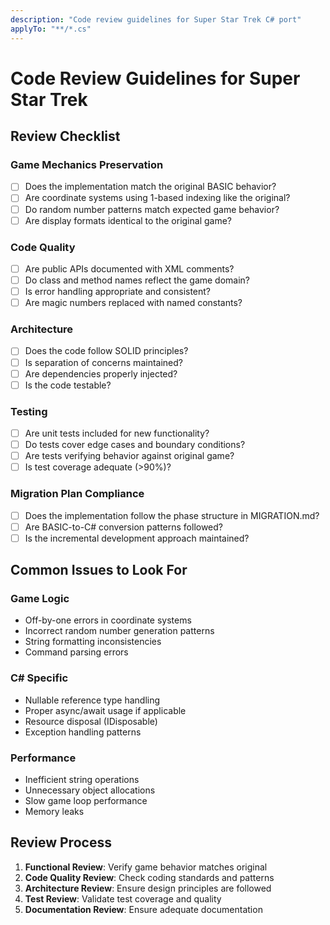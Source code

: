 ```yaml
---
description: "Code review guidelines for Super Star Trek C# port"
applyTo: "**/*.cs"
---
```


# Code Review Guidelines for Super Star Trek

## Review Checklist

### Game Mechanics Preservation
- [ ] Does the implementation match the original BASIC behavior?
- [ ] Are coordinate systems using 1-based indexing like the original?
- [ ] Do random number patterns match expected game behavior?
- [ ] Are display formats identical to the original game?

### Code Quality
- [ ] Are public APIs documented with XML comments?
- [ ] Do class and method names reflect the game domain?
- [ ] Is error handling appropriate and consistent?
- [ ] Are magic numbers replaced with named constants?

### Architecture
- [ ] Does the code follow SOLID principles?
- [ ] Is separation of concerns maintained?
- [ ] Are dependencies properly injected?
- [ ] Is the code testable?

### Testing
- [ ] Are unit tests included for new functionality?
- [ ] Do tests cover edge cases and boundary conditions?
- [ ] Are tests verifying behavior against original game?
- [ ] Is test coverage adequate (>90%)?

### Migration Plan Compliance
- [ ] Does the implementation follow the phase structure in MIGRATION.md?
- [ ] Are BASIC-to-C# conversion patterns followed?
- [ ] Is the incremental development approach maintained?

## Common Issues to Look For

### Game Logic
- Off-by-one errors in coordinate systems
- Incorrect random number generation patterns
- String formatting inconsistencies
- Command parsing errors

### C# Specific
- Nullable reference type handling
- Proper async/await usage if applicable
- Resource disposal (IDisposable)
- Exception handling patterns

### Performance
- Inefficient string operations
- Unnecessary object allocations
- Slow game loop performance
- Memory leaks

## Review Process

1. **Functional Review**: Verify game behavior matches original
2. **Code Quality Review**: Check coding standards and patterns
3. **Architecture Review**: Ensure design principles are followed
4. **Test Review**: Validate test coverage and quality
5. **Documentation Review**: Ensure adequate documentation
